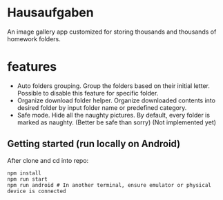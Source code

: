 # Hausaufgaben

An image gallery app customized for storing thousands and thousands of homework folders.

# features

* Auto folders grouping. Group the folders based on their initial letter. Possible to disable this feature for specific folder.
* Organize download folder helper. Organize downloaded contents into desired folder by input folder name or predefined category.
* Safe mode. Hide all the naughty pictures. By default, every folder is marked as naughty. (Better be safe than sorry) (Not implemented yet)

## Getting started (run locally on Android)

After clone and cd into repo:

```shell
npm install
npm run start
npm run android # In another terminal, ensure emulator or physical device is connected
```
